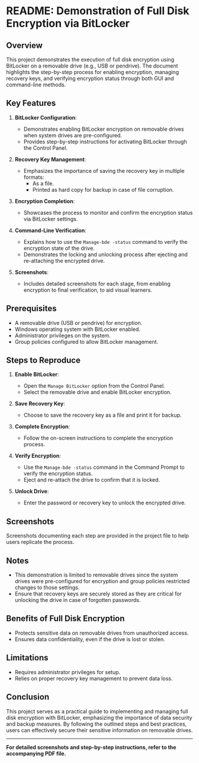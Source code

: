 # README: Demonstration of Full Disk Encryption via BitLocker

## Overview
This project demonstrates the execution of full disk encryption using BitLocker on a removable drive (e.g., USB or pendrive). The document highlights the step-by-step process for enabling encryption, managing recovery keys, and verifying encryption status through both GUI and command-line methods.

## Key Features
1. **BitLocker Configuration**:
   - Demonstrates enabling BitLocker encryption on removable drives when system drives are pre-configured.
   - Provides step-by-step instructions for activating BitLocker through the Control Panel.

2. **Recovery Key Management**:
   - Emphasizes the importance of saving the recovery key in multiple formats:
     - As a file.
     - Printed as hard copy for backup in case of file corruption.

3. **Encryption Completion**:
   - Showcases the process to monitor and confirm the encryption status via BitLocker settings.

4. **Command-Line Verification**:
   - Explains how to use the `Manage-bde -status` command to verify the encryption state of the drive.
   - Demonstrates the locking and unlocking process after ejecting and re-attaching the encrypted drive.

5. **Screenshots**:
   - Includes detailed screenshots for each stage, from enabling encryption to final verification, to aid visual learners.

## Prerequisites
- A removable drive (USB or pendrive) for encryption.
- Windows operating system with BitLocker enabled.
- Administrator privileges on the system.
- Group policies configured to allow BitLocker management.

## Steps to Reproduce
1. **Enable BitLocker**:
   - Open the `Manage BitLocker` option from the Control Panel.
   - Select the removable drive and enable BitLocker encryption.

2. **Save Recovery Key**:
   - Choose to save the recovery key as a file and print it for backup.

3. **Complete Encryption**:
   - Follow the on-screen instructions to complete the encryption process.

4. **Verify Encryption**:
   - Use the `Manage-bde -status` command in the Command Prompt to verify the encryption status.
   - Eject and re-attach the drive to confirm that it is locked.

5. **Unlock Drive**:
   - Enter the password or recovery key to unlock the encrypted drive.

## Screenshots
Screenshots documenting each step are provided in the project file to help users replicate the process.

## Notes
- This demonstration is limited to removable drives since the system drives were pre-configured for encryption and group policies restricted changes to those settings.
- Ensure that recovery keys are securely stored as they are critical for unlocking the drive in case of forgotten passwords.

## Benefits of Full Disk Encryption
- Protects sensitive data on removable drives from unauthorized access.
- Ensures data confidentiality, even if the drive is lost or stolen.

## Limitations
- Requires administrator privileges for setup.
- Relies on proper recovery key management to prevent data loss.

## Conclusion
This project serves as a practical guide to implementing and managing full disk encryption with BitLocker, emphasizing the importance of data security and backup measures. By following the outlined steps and best practices, users can effectively secure their sensitive information on removable drives.

---
**For detailed screenshots and step-by-step instructions, refer to the accompanying PDF file.**
